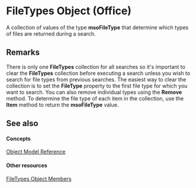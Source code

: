 
# FileTypes Object (Office)

A collection of values of the type  **msoFileType** that determine which types of files are returned during a search.


## Remarks

There is only one  **FileTypes** collection for all searches so it's important to clear the **FileTypes** collection before executing a search unless you wish to search for file types from previous searches. The easiest way to clear the collection is to set the **FileType** property to the first file type for which you want to search. You can also remove individual types using the **Remove** method. To determine the file type of each item in the collection, use the **Item** method to return the **msoFileType** value.


## See also


#### Concepts


[Object Model Reference](499c789a-aba2-0fad-649a-0ea964cd3b5e.md)
#### Other resources


[FileTypes Object Members](c2ecfe17-b2bb-23ef-1c2b-e5b8b5ff4fe1.md)
